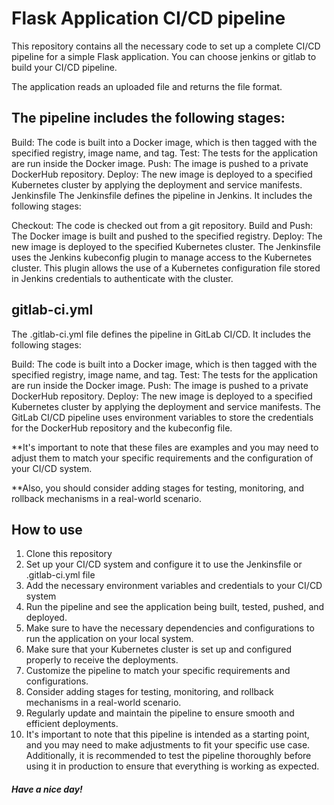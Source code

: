 # Flask Application CI/CD pipeline
This repository contains all the necessary code to set up a complete CI/CD pipeline for a simple Flask application.
You can choose jenkins or gitlab to build your CI/CD pipeline.

The application reads an uploaded file and returns the file format.

## The pipeline includes the following stages:

Build: The code is built into a Docker image, which is then tagged with the specified registry, image name, and tag.
Test: The tests for the application are run inside the Docker image.
Push: The image is pushed to a private DockerHub repository.
Deploy: The new image is deployed to a specified Kubernetes cluster by applying the deployment and service manifests.
Jenkinsfile
The Jenkinsfile defines the pipeline in Jenkins. It includes the following stages:

Checkout: The code is checked out from a git repository.
Build and Push: The Docker image is built and pushed to the specified registry.
Deploy: The new image is deployed to the specified Kubernetes cluster.
The Jenkinsfile uses the Jenkins kubeconfig plugin to manage access to the Kubernetes cluster. This plugin allows the use of a Kubernetes configuration file stored in Jenkins credentials to authenticate with the cluster.

## gitlab-ci.yml
The .gitlab-ci.yml file defines the pipeline in GitLab CI/CD. It includes the following stages:

Build: The code is built into a Docker image, which is then tagged with the specified registry, image name, and tag.
Test: The tests for the application are run inside the Docker image.
Push: The image is pushed to a private DockerHub repository.
Deploy: The new image is deployed to a specified Kubernetes cluster by applying the deployment and service manifests.
The GitLab CI/CD pipeline uses environment variables to store the credentials for the DockerHub repository and the kubeconfig file.

**It's important to note that these files are examples and you may need to adjust them to match your specific requirements and the configuration of your CI/CD system.

**Also, you should consider adding stages for testing, monitoring, and rollback mechanisms in a real-world scenario.

## How to use
1. Clone this repository
2. Set up your CI/CD system and configure it to use the Jenkinsfile or .gitlab-ci.yml file
3. Add the necessary environment variables and credentials to your CI/CD system
4. Run the pipeline and see the application being built, tested, pushed, and deployed.
5. Make sure to have the necessary dependencies and configurations to run the application on your local system.
6. Make sure that your Kubernetes cluster is set up and configured properly to receive the deployments.
7. Customize the pipeline to match your specific requirements and configurations.
8. Consider adding stages for testing, monitoring, and rollback mechanisms in a real-world scenario.
9. Regularly update and maintain the pipeline to ensure smooth and efficient deployments.
10. It's important to note that this pipeline is intended as a starting point, and you may need to make adjustments to fit your specific use case. Additionally, it is recommended to test the pipeline thoroughly before using it in production to ensure that everything is working as expected.

##### Have a nice day!
